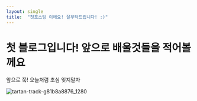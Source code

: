 ```yaml
---
layout: single
title:  "첫포스팅 이에요! 잘부탁드립니다! :)"
---
```


# 첫 블로그입니다! 앞으로 배울것들을 적어볼께요

앞으로 쭉! 오늘처럼 초심 잊지말자

 

![tartan-track-g81b8a8876_1280]({{site.url}}\images\tartan-track-g81b8a8876_1280.jpg)
